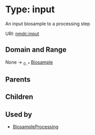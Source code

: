 
# Type: input


An input biosample to a processing step

URI: [nmdc:input](https://microbiomedata/meta/input)


## Domain and Range

None ->  <sub>0..*</sub> [Biosample](Biosample.md)

## Parents


## Children


## Used by

 * [BiosampleProcessing](BiosampleProcessing.md)

